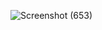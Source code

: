 ![Screenshot (653)](https://github.com/SanyamMadaan/note-app/assets/124160436/8b15e4b7-c7e1-4cb3-b1f6-4411b9af9770)
